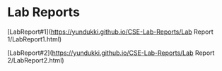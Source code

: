# Lab Reports

[LabReport#1](https://yundukki.github.io/CSE-Lab-Reports/Lab Report 1/LabReport1.html)

[LabReport#2](https://yundukki.github.io/CSE-Lab-Reports/Lab Report 2/LabReport2.html)